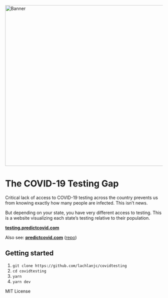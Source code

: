 <img alt="Banner" width="512" src="https://testing.predictcovid.com/card.png" />

# The COVID-19 Testing Gap

Critical lack of access to COVID-19 testing across the country prevents us from knowing exactly how many people are infected. 
This isn’t news.

But depending on your state, you have very different access to testing.
This is a website visualizing each state’s testing relative to their population.

[**testing.predictcovid.com**](https://testing.predictcovid.com)

Also see: [**predictcovid.com**](https://predictcovid.com) ([repo](https://github.com/lachlanjc/covid19))

## Getting started

1. `git clone https://github.com/lachlanjc/covidtesting`
2. `cd covidtesting`
3. `yarn`
4. `yarn dev`

MIT License
